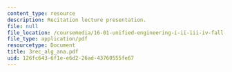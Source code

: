 ```yaml
---
content_type: resource
description: Recitation lecture presentation.
file: null
file_location: /coursemedia/16-01-unified-engineering-i-ii-iii-iv-fall-2005-spring-2006/126fc6436f1ee6d226ad43760555fe67_3rec_alg_ana.pdf
file_type: application/pdf
resourcetype: Document
title: 3rec_alg_ana.pdf
uid: 126fc643-6f1e-e6d2-26ad-43760555fe67
---
```

